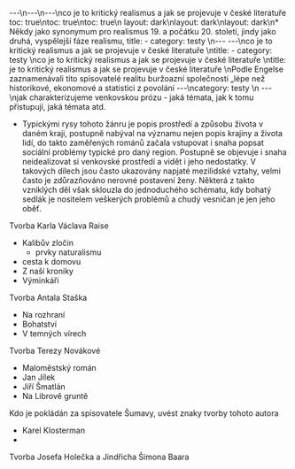 ---\n---\n---\nco je to kritický realismus a jak se projevuje v české literatuře
toc: true\ntoc: true\ntoc: true\n
layout: dark\nlayout: dark\nlayout: dark\n* Někdy jako synonymum pro realismus 19. a počátku 20. století, jindy jako druhá, vyspělejší fáze realismu, 
title: -
category: testy \n---
---\nco je to kritický realismus a jak se projevuje v české literatuře \ntitle: -
category: testy \nco je to kritický realismus a jak se projevuje v české literatuře \ntitle:  je to kritický realismus a jak se projevuje v české literatuře \nPodle Engelse zaznamenávali tito spisovatelé realitu buržoazní společnosti „lépe než historikové, ekonomové a statistici z povolání
---\ncategory: testy \n
---\njak charakterizujeme venkovskou prózu - jaká témata, jak k tomu přistupují, jaká témata atd.

* Typickými rysy tohoto žánru je popis prostředí a způsobu života v daném kraji, postupně nabýval na významu nejen popis krajiny a života lidí, do takto zaměřených románů začala vstupovat i snaha popsat sociální problémy typické pro daný region. Postupně se objevuje i snaha neidealizovat si venkovské prostředí a vidět i jeho nedostatky. V takových dílech jsou často ukazovány napjaté mezilidské vztahy, velmi často je zdůrazňováno nerovné postavení ženy. Některá z takto vzniklých děl však sklouzla do jednoduchého schématu, kdy bohatý sedlák je nositelem veškerých problémů a chudý vesničan je jen jeho oběť.

Tvorba Karla Václava Raise
* Kalibův zločin
  * prvky naturalismu
* cesta k domovu
* Z naší kroniky
* Výminkáři

Tvorba Antala Staška
* Na rozhraní
* Bohatství
* V temných vírech

Tvorba Terezy Novákové
* Maloměstský román
* Jan Jílek
* Jiří Šmatlán
* Na Librově gruntě

Kdo je pokládán za spisovatele Šumavy, uvést znaky tvorby tohoto autora
* Karel Klosterman
* 

Tvorba Josefa Holečka a Jindřicha Šimona Baara

